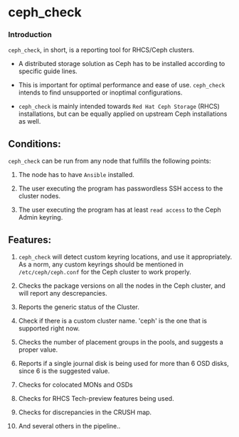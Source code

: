 # ceph_check 

### Introduction

`ceph_check`, in short, is a reporting tool for RHCS/Ceph clusters.

* A distributed storage solution as Ceph has to be installed according to specific guide lines. 

* This is important for optimal performance and ease of use. `ceph_check` intends to find unsupported or inoptimal configurations.

* `ceph_check` is mainly intended towards `Red Hat Ceph Storage` (RHCS) installations, but can be equally applied on upstream Ceph installations as well.

## Conditions:

`ceph_check` can be run from any node that fulfills the following points:

1. The node has to have `Ansible` installed.

2. The user executing the program has passwordless SSH access to the cluster nodes.

3. The user executing the program has at least `read access` to the Ceph Admin keyring.

## Features:

1. `ceph_check` will detect custom keyring locations, and use it appropriately. As a norm, any custom keyrings should be mentioned in `/etc/ceph/ceph.conf` for the Ceph cluster to work properly.

2. Checks the package versions on all the nodes in the Ceph cluster, and will report any descrepancies.

3. Reports the generic status of the Cluster.

4. Check if there is a custom cluster name. 'ceph' is the one that is supported right now.

5. Checks the number of placement groups in the pools, and suggests a proper value.

6. Reports if a single journal disk is being used for more than 6 OSD disks, since 6 is the suggested value.

7. Checks for colocated MONs and OSDs

8. Checks for RHCS Tech-preview features being used.

9. Checks for discrepancies in the CRUSH map.

10. And several others in the pipeline..

